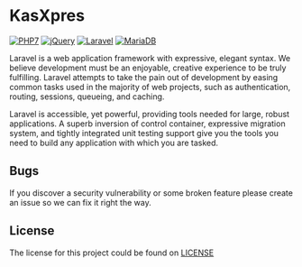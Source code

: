 # KasXpres

[![PHP7](http://basriyasin.com/img/php7.svg)](https://php.net)
[![jQuery](http://basriyasin.com/img/jquery.svg)](https://jquery.com)
[![Laravel](http://basriyasin.com/img/laravel.svg)](https://laravel.com)
[![MariaDB](http://basriyasin.com/img/mariadb.png)](https://mariadb.com)

Laravel is a web application framework with expressive, elegant syntax. We believe development must be an enjoyable, creative experience to be truly fulfilling. Laravel attempts to take the pain out of development by easing common tasks used in the majority of web projects, such as authentication, routing, sessions, queueing, and caching.

Laravel is accessible, yet powerful, providing tools needed for large, robust applications. A superb inversion of control container, expressive migration system, and tightly integrated unit testing support give you the tools you need to build any application with which you are tasked.

## Bugs

If you discover a security vulnerability or some broken feature please create an issue so we can fix it right the way.

## License

The license for this project could be found on [LICENSE](https://github.com/basriyasin/kasxpress/blob/master/LICENSE)
